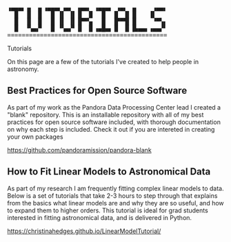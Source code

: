 <div class="ascii-wrapper">
<pre class="ascii-art">
▗▄▄▄▖▗▖ ▗▖▗▄▄▄▖▗▄▖ ▗▄▄▖ ▗▄▄▄▖ ▗▄▖ ▗▖    ▗▄▄▖
  █  ▐▌ ▐▌  █ ▐▌ ▐▌▐▌ ▐▌  █  ▐▌ ▐▌▐▌   ▐▌
  █  ▐▌ ▐▌  █ ▐▌ ▐▌▐▛▀▚▖  █  ▐▛▀▜▌▐▌    ▝▀▚▖
  █  ▝▚▄▞▘  █ ▝▚▄▞▘▐▌ ▐▌▗▄█▄▖▐▌ ▐▌▐▙▄▄▖▗▄▄▞▘
============================================
</pre>
<div class="ascii-title-mobile">Tutorials</div>
</div>

On this page are a few of the tutorials I've created to help people in astronomy.

## Best Practices for Open Source Software

As part of my work as the Pandora Data Processing Center lead I created a "blank" repository. This is an installable repository with all of my best practices for open source software included, with thorough documentation on why each step is included. Check it out if you are intereted in creating your own packages

 <https://github.com/pandoramission/pandora-blank>

## How to Fit Linear Models to Astronomical Data

As part of my research I am frequently fitting complex linear models to data. Below is a set of tutorials that take 2-3 hours to step through that explains from the basics what linear models are and why they are so useful, and how to expand them to higher orders. This tutorial is ideal for grad students interested in fitting astronomical data, and is delivered in Python.

<https://christinahedges.github.io/LinearModelTutorial/>
